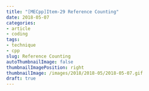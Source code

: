 ```yaml
---
title: "[MECpp]Item-29 Reference Counting"
date: 2018-05-07
categories:
- article
- coding
tags:
- technique
- cpp
slug: Reference Counting
autoThumbnailImage: false
thumbnailImagePosition: right
thumbnailImage: /images/2018/2018-05/2018-05-07.gif
draft: true
---
```


<!--more-->